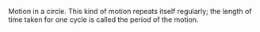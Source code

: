 Motion in a circle. This kind of motion repeats itself regularly; the
length of time taken for one cycle is called the period of the motion.
